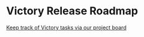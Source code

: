 # Victory Release Roadmap

[Keep track of Victory tasks via our project board](https://github.com/FormidableLabs/victory/projects/1)

